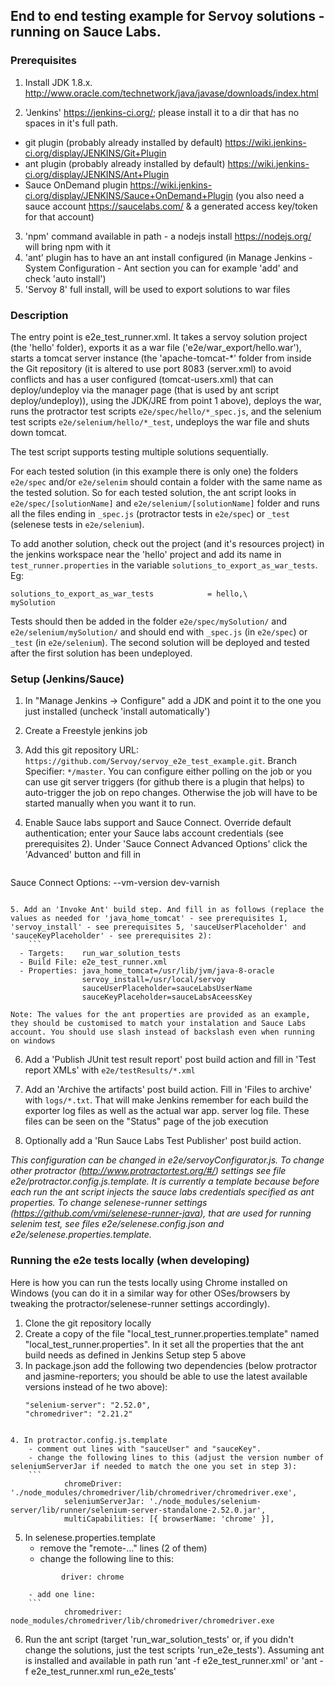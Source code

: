 ## End to end testing example for Servoy solutions - running on Sauce Labs.

### Prerequisites

1. Install JDK 1.8.x. http://www.oracle.com/technetwork/java/javase/downloads/index.html

2. 'Jenkins' https://jenkins-ci.org/; please install it to a dir that has no spaces in it's full path.
  - git plugin (probably already installed by default) https://wiki.jenkins-ci.org/display/JENKINS/Git+Plugin
  - ant plugin (probably already installed by default) https://wiki.jenkins-ci.org/display/JENKINS/Ant+Plugin
  - Sauce OnDemand plugin https://wiki.jenkins-ci.org/display/JENKINS/Sauce+OnDemand+Plugin (you also need a sauce account https://saucelabs.com/ & a generated access key/token for that account)

3. 'npm' command available in path - a nodejs install https://nodejs.org/ will bring npm with it
4. 'ant' plugin has to have an ant install configured (in Manage Jenkins - System Configuration - Ant section you can for example 'add' and check 'auto install')
5. 'Servoy 8' full install, will be used to export solutions to war files

### Description

The entry point is e2e_test_runner.xml. It takes a servoy solution project (the 'hello' folder), exports it as a war file ('e2e/war_export/hello.war'), starts a tomcat server instance (the 'apache-tomcat-\*' folder from inside the Git repository (it is altered to use port 8083 (server.xml) to avoid conflicts and has a user configured (tomcat-users.xml) that can deploy/undeploy via the manager page (that is used by ant script deploy/undeploy)), using the JDK/JRE from point 1 above), deploys the war, runs the protractor test scripts `e2e/spec/hello/*_spec.js`, and the selenium test scripts `e2e/selenium/hello/*_test`, undeploys the war file and shuts down tomcat.

The test script supports testing multiple solutions sequentially.

For each tested solution (in this example there is only one) the folders `e2e/spec` and/or `e2e/selenim` should contain a folder with the same name as the tested solution. So for each tested solution, the ant script looks in `e2e/spec/[solutionName]` and `e2e/selenium/[solutionName]` folder and runs all the files ending in `_spec.js` (protractor tests in `e2e/spec`) or `_test` (selenese tests in `e2e/selenium`).

To add another solution, check out the project (and it's resources project) in the jenkins workspace near the 'hello' project and add its name in `test_runner.properties` in the variable `solutions_to_export_as_war_tests`. Eg:
```
solutions_to_export_as_war_tests			= hello,\
mySolution
```

Tests should then be added in the folder `e2e/spec/mySolution/` and `e2e/selenium/mySolution/` and should end with `_spec.js` (in `e2e/spec`) or `_test` (in `e2e/selenium`). The second solution will be deployed and tested after the first solution has been undeployed.



### Setup (Jenkins/Sauce)

1. In "Manage Jenkins -> Configure" add a JDK and point it to the one you just installed (uncheck 'install automatically')

2. Create a Freestyle jenkins job

3. Add this git repository URL: `https://github.com/Servoy/servoy_e2e_test_example.git`. Branch Specifier: `*/master`. You can configure either polling on the job or you can use git server triggers (for github there is a plugin that helps) to auto-trigger the job on repo changes. Otherwise the job will have to be started manually when you want it to run.

4. Enable Sauce labs support and Sauce Connect. Override default authentication; enter your Sauce labs account credentials (see prerequisites 2). Under 'Sauce Connect Advanced Options' click the 'Advanced' button and fill in
	```
Sauce Connect Options: --vm-version dev-varnish
```
    
5. Add an 'Invoke Ant' build step. And fill in as follows (replace the values as needed for 'java_home_tomcat' - see prerequisites 1, 'servoy_install' - see prerequisites 5, 'sauceUserPlaceholder' and 'sauceKeyPlaceholder' - see prerequisites 2):
	```
  - Targets: 	run_war_solution_tests
  - Build File: e2e_test_runner.xml
  - Properties: java_home_tomcat=/usr/lib/jvm/java-8-oracle
				servoy_install=/usr/local/servoy
				sauceUserPlaceholder=sauceLabsUserName
				sauceKeyPlaceholder=sauceLabsAceessKey
```
	Note: The values for the ant properties are provided as an example, they should be customised to match your instalation and Sauce Labs account. You should use slash instead of backslash even when running on windows

6. Add a 'Publish JUnit test result report' post build action and fill in 'Test report XMLs' with `e2e/testResults/*.xml`

7. Add an 'Archive the artifacts' post build action. Fill in 'Files to archive' with `logs/*.txt`. That will make Jenkins remember for each build the exporter log files as well as the actual war app. server log file. These files can be seen on the "Status" page of the job execution

8. Optionally add a 'Run Sauce Labs Test Publisher' post build action.

*This configuration can be changed in e2e/servoyConfigurator.js. To change other protractor (http://www.protractortest.org/#/) settings see file e2e/protractor.config.js.template. It is currently a template because before each run the ant script injects the sauce labs credentials specified as ant properties. To change selenese-runner settings (https://github.com/vmi/selenese-runner-java), that are used for running selenim test, see files e2e/selenese.config.json and e2e/selenese.properties.template.*

### Running the e2e tests locally (when developing)

Here is how you can run the tests locally using Chrome installed on Windows (you can do it in a similar way for other OSes/browsers by tweaking the protractor/selenese-runner settings accordingly).

1. Clone the git repository locally
2. Create a copy of the file "local_test_runner.properties.template" named "local_test_runner.properties". In it set all the properties that the ant build needs as defined in Jenkins Setup step 5 above
3. In package.json add the following two dependencies (below protractor and jasmine-reporters; you should be able to use the latest available versions instead of he two above):
	```
	"selenium-server": "2.52.0",
	"chromedriver": "2.21.2"
```

4. In protractor.config.js.template
	- comment out lines with "sauceUser" and "sauceKey".
	- change the following lines to this (adjust the version number of seleniumServerJar if needed to match the one you set in step 3):
	```
			chromeDriver: './node_modules/chromedriver/lib/chromedriver/chromedriver.exe',
			seleniumServerJar: './node_modules/selenium-server/lib/runner/selenium-server-standalone-2.52.0.jar',
			multiCapabilities: [{ browserName: 'chrome' }],
```

5. In selenese.properties.template
	- remove the "remote-..." lines (2 of them)
	- change the following line to this:
	```
			driver: chrome
```
	- add one line:
	```
			chromedriver: node_modules/chromedriver/lib/chromedriver/chromedriver.exe 
```

6. Run the ant script (target 'run_war_solution_tests' or, if you didn't change the solutions, just the test scripts 'run_e2e_tests'). Assuming ant is installed and available in path run 'ant -f e2e_test_runner.xml' or 'ant -f e2e_test_runner.xml run_e2e_tests'

